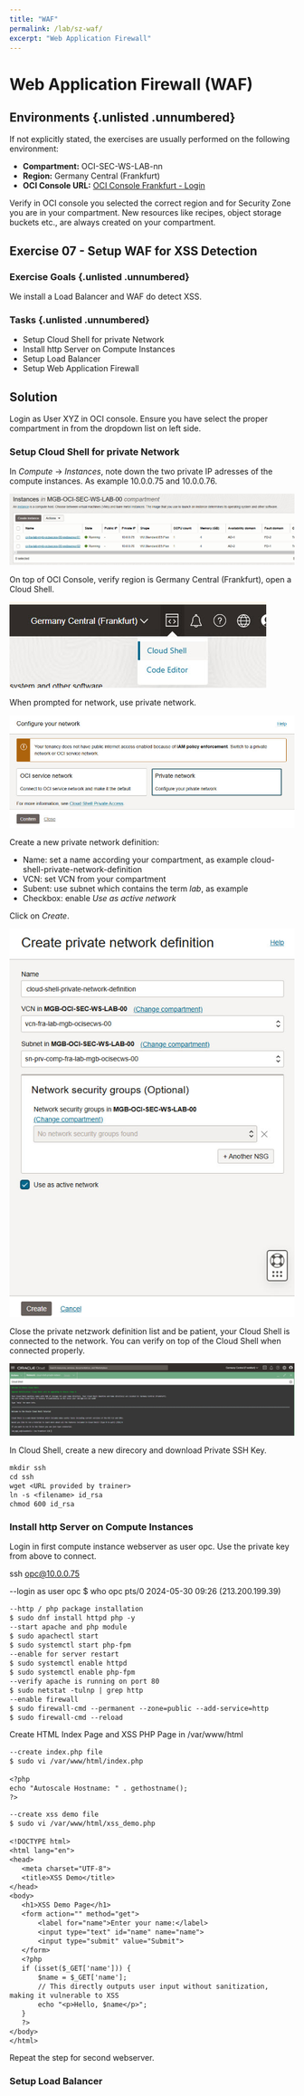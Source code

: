 ```yaml
---
title: "WAF"
permalink: /lab/sz-waf/
excerpt: "Web Application Firewall"
---
```

<!-- markdownlint-disable MD024 -->
<!-- markdownlint-disable MD025 -->
<!-- markdownlint-disable MD033 -->
<!-- markdownlint-disable MD041 -->

# Web Application Firewall (WAF)

## Environments {.unlisted .unnumbered}

If not explicitly stated, the exercises are usually performed on the following
environment:

- **Compartment:** OCI-SEC-WS-LAB-nn
- **Region:** Germany Central (Frankfurt)
- **OCI Console URL:**
  <a href="https://console.eu-frankfurt-1.oraclecloud.com" target="_blank" rel="noopener">
  OCI Console Frankfurt - Login</a>

Verify in OCI console you selected the correct region and for Security Zone you are
in your compartment. New resources like recipes, object storage buckets etc.,
are always created on your compartment.


## Exercise 07 - Setup WAF for XSS Detection

### Exercise Goals {.unlisted .unnumbered}

We install a Load Balancer and WAF do detect XSS.

### Tasks {.unlisted .unnumbered}

- Setup Cloud Shell for private Network
- Install http Server on Compute Instances
- Setup Load Balancer
- Setup Web Application Firewall

## Solution

Login as User XYZ in OCI console. Ensure you have select the proper compartment in from the
dropdown list on left side.

### Setup Cloud Shell for private Network

In _Compute_ -> _Instances_, note down the two private IP adresses of the compute instances. As example 10.0.0.75 and 10.0.0.76.

![>> step_1](../../images/screenshot-loadbalancer-setup_1.jpg)

On top of OCI Console, verify region is Germany Central (Frankfurt), open a Cloud Shell.

![>> step_2](../../images/screenshot-loadbalancer-setup_2.jpg)

When prompted for network, use private network.

![>> step 3](../../images/screenshot-loadbalancer-setup_3.jpg)

Create a new private network definition:
- Name: set a name according your compartment, as example cloud-shell-private-network-definition
- VCN: set VCN from your compartment
- Subent: use subnet which contains the term _lab_, as example 
- Checkbox: enable _Use as active network_

Click on _Create_.

![>> step_4](../../images/screenshot-loadbalancer-setup_4.jpg)

Close the private netzwork definition list and be patient, your Cloud Shell is connected to the network. You can verify on top of the
Cloud Shell when connected properly.

![>> step_5](../../images/screenshot-loadbalancer-setup_5.jpg)

In Cloud Shell, create a new direcory and download Private SSH Key.

```
mkdir ssh
cd ssh
wget <URL provided by trainer>
ln -s <filename> id_rsa
chmod 600 id_rsa
```

### Install http Server on Compute Instances

Login in first compute instance webserver as user opc. Use the private key from above to connect.

ssh opc@10.0.0.75

--login as user opc
$ who
opc      pts/0        2024-05-30 09:26 (213.200.199.39)
 
 ```
--http / php package installation
$ sudo dnf install httpd php -y
--start apache and php module
$ sudo apachectl start
$ sudo systemctl start php-fpm
--enable for server restart
$ sudo systemctl enable httpd
$ sudo systemctl enable php-fpm
--verify apache is running on port 80
$ sudo netstat -tulnp | grep http
--enable firewall
$ sudo firewall-cmd --permanent --zone=public --add-service=http
$ sudo firewall-cmd --reload
```

Create HTML Index Page and XSS PHP Page in /var/www/html

```
--create index.php file
$ sudo vi /var/www/html/index.php

<?php
echo "Autoscale Hostname: " . gethostname();
?>
```

```
--create xss demo file
$ sudo vi /var/www/html/xss_demo.php

<!DOCTYPE html>
<html lang="en">
<head>
   <meta charset="UTF-8">
   <title>XSS Demo</title>
</head>
<body>
   <h1>XSS Demo Page</h1>
   <form action="" method="get">
       <label for="name">Enter your name:</label>
       <input type="text" id="name" name="name">
       <input type="submit" value="Submit">
   </form> 
   <?php
   if (isset($_GET['name'])) {
       $name = $_GET['name'];
       // This directly outputs user input without sanitization, making it vulnerable to XSS
       echo "<p>Hello, $name</p>";
   }
   ?>
</body>
</html>
```

Repeat the step for second webserver.


### Setup Load Balancer

